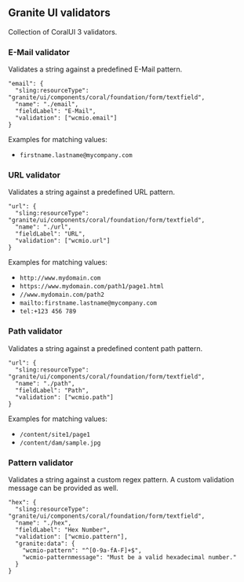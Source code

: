 ## Granite UI validators

Collection of CoralUI 3 validators.


### E-Mail validator

Validates a string against a predefined E-Mail pattern.

```json-jcr
"email": {
  "sling:resourceType": "granite/ui/components/coral/foundation/form/textfield",
  "name": "./email",
  "fieldLabel": "E-Mail",
  "validation": ["wcmio.email"]
}
```
Examples for matching values:

* `firstname.lastname@mycompany.com`


### URL validator

Validates a string against a predefined URL pattern.

```json-jcr
"url": {
  "sling:resourceType": "granite/ui/components/coral/foundation/form/textfield",
  "name": "./url",
  "fieldLabel": "URL",
  "validation": ["wcmio.url"]
}
```

Examples for matching values:

* `http://www.mydomain.com`
* `https://www.mydomain.com/path1/page1.html`
* `//www.mydomain.com/path2`
* `mailto:firstname.lastname@mycompany.com`
* `tel:+123 456 789`


### Path validator

Validates a string against a predefined content path pattern.

```json-jcr
"url": {
  "sling:resourceType": "granite/ui/components/coral/foundation/form/textfield",
  "name": "./path",
  "fieldLabel": "Path",
  "validation": ["wcmio.path"]
}
```

Examples for matching values:

* `/content/site1/page1`
* `/content/dam/sample.jpg`


### Pattern validator

Validates a string against a custom regex pattern. A custom validation message can be provided as well.

```json-jcr
"hex": {
  "sling:resourceType": "granite/ui/components/coral/foundation/form/textfield",
  "name": "./hex",
  "fieldLabel": "Hex Number",
  "validation": ["wcmio.pattern"],
  "granite:data": {
    "wcmio-pattern": "^[0-9a-fA-F]+$",
    "wcmio-patternmessage": "Must be a valid hexadecimal number."
  }
}
```
